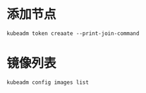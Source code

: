 # 添加节点
```shell
kubeadm token creaate --print-join-command
```
# 镜像列表
```shell
kubeadm config images list
```